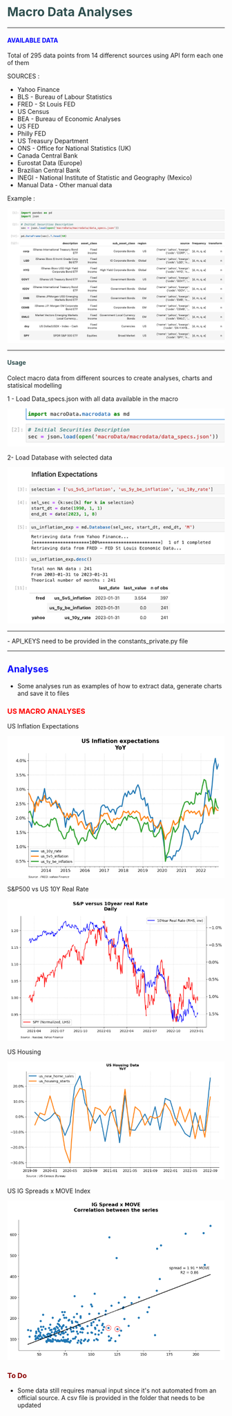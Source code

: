 # <span style='color:DarkSlateGray'> Macro Data Analyses</span>
---
#### <span style='color:blue'> AVAILABLE DATA </span>

Total of 295 data points from 14 differenct sources using API form each one of them

SOURCES :
- Yahoo Finance
- BLS - Bureau of Labour Statistics
- FRED - St Louis FED
- US Census
- BEA - Bureau of Economic Analyses
- US FED
- Philly FED
- US Treasury Department
- ONS - Office for National Statistics (UK)
- Canada Central Bank
- Eurostat Data (Europe)
- Brazilian Central Bank
- INEGI - National Institute of Statistic and Geography (Mexico)
- Manual Data - Other manual data

Example : 

![data_available](https://github.com/gcedism/macroData/blob/main/_docs/data_available.png "data_available")


---
#### <span style='color:DarkSlateGray'> Usage </span>
Colect macro data from different sources to create analyses, charts and statisical modelling

1 - Load Data_specs.json with all data available in the macro

![data_spec](https://github.com/gcedism/macroData/blob/main/_docs/data_spec.png "data_spec")

2- Load Database with selected data

![macroDataLoad](https://github.com/gcedism/macroData/blob/main/_docs/macroDataLoad.png "macroDataLoad")


---
<span styles='color:red'> - API_KEYS need to be provided in the constants_private.py file </span>

---
## <span style='color:blue'> Analyses </span>

- Some analyses run as examples of how to extract data, generate charts and save it to files

### <span style='color:red'> US MACRO ANALYSES </span>

US Inflation Expectations

![usInfExp](https://github.com/gcedism/macroData/blob/main/_docs/usInfExp.png "usInfExp")

S&P500 vs US 10Y Real Rate

![snpXreal10](https://github.com/gcedism/macroData/blob/main/_docs/snpXreal10.png "snpXreal10")

US Housing

![usHousing](https://github.com/gcedism/macroData/blob/main/_docs/usHousing.png "usHousing")

US IG Spreads x MOVE Index

![igspreadXmove](https://github.com/gcedism/macroData/blob/main/_docs/igspreadXmove.png "igspreadXmove")


### <span style='color:DarkRed'> To Do </span>

- Some data still requires manual input since it's not automated from an official source. A csv file is provided in the folder that needs to be updated
